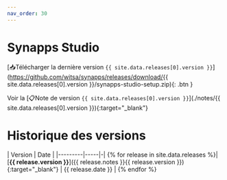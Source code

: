 ```yaml
---
nav_order: 30
---
```


# Synapps Studio

[📥Télécharger la dernière version `{{ site.data.releases[0].version }}`](https://github.com/witsa/synapps/releases/download/{{ site.data.releases[0].version }}/synapps-studio-setup.zip){: .btn }

Voir la [📋Note de version `{{ site.data.releases[0].version }}`](./notes/{{ site.data.releases[0].version }}){:target="_blank"}

# Historique des versions

| Version | Date |
|---------|-----|-|
{% for release in site.data.releases %}| [**{{ release.version }}**]({{ release.notes }}{{ release.version }}){:target="_blank"} | {{ release.date }} |
{% endfor %}
